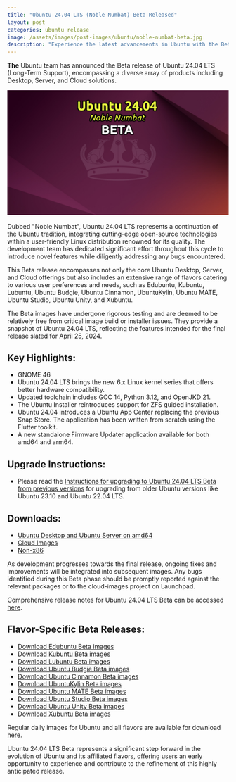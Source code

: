 ```yaml
---
title: "Ubuntu 24.04 LTS (Noble Numbat) Beta Released"
layout: post
categories: ubuntu release
image: /assets/images/post-images/ubuntu/noble-numbat-beta.jpg
description: "Experience the latest advancements in Ubuntu with the Beta release of Ubuntu 24.04 LTS (Noble Numbat). Explore a range of products including Desktop, Server, and Cloud solutions, along with diverse flavor options. Download now and contribute to the refinement of this eagerly anticipated release."
---
```


**The** Ubuntu team has announced the Beta release of Ubuntu 24.04 LTS (Long-Term Support), encompassing a diverse array of products including Desktop, Server, and Cloud solutions.

![Ubuntu 24.04 Noble Numbat BETA featured image](/assets/images/post-images/ubuntu/noble-numbat-beta.jpg)

Dubbed "Noble Numbat", Ubuntu 24.04 LTS represents a continuation of the Ubuntu tradition, integrating cutting-edge open-source technologies within a user-friendly Linux distribution renowned for its quality. The development team has dedicated significant effort throughout this cycle to introduce novel features while diligently addressing any bugs encountered.

This Beta release encompasses not only the core Ubuntu Desktop, Server, and Cloud offerings but also includes an extensive range of flavors catering to various user preferences and needs, such as Edubuntu, Kubuntu, Lubuntu, Ubuntu Budgie, Ubuntu Cinnamon, UbuntuKylin, Ubuntu MATE, Ubuntu Studio, Ubuntu Unity, and Xubuntu.

The Beta images have undergone rigorous testing and are deemed to be relatively free from critical image build or installer issues. They provide a snapshot of Ubuntu 24.04 LTS, reflecting the features intended for the final release slated for April 25, 2024.

## Key Highlights:
- GNOME 46
- Ubuntu 24.04 LTS brings the new 6.x Linux kernel series that offers better hardware compatibility.
- Updated toolchain includes GCC 14, Python 3.12, and OpenJKD 21.
- The Ubuntu Installer reintroduces support for ZFS guided installation.
- Ubuntu 24.04 introduces a Ubuntu App Center replacing the previous Snap Store. The application has been written from scratch using the Flutter toolkit.
- A  new standalone Firmware Updater application available for both amd64 and arm64.


## Upgrade Instructions:
- Please read the [Instructions for upgrading to Ubuntu 24.04 LTS Beta from previous versions](https://help.ubuntu.com/community/NobleUpgrades) for upgrading from older Ubuntu versions like Ubuntu 23.10 and Ubuntu 22.04 LTS.

## Downloads:
- [Ubuntu Desktop and Ubuntu Server on amd64](https://releases.ubuntu.com/24.04/)
- [Cloud Images](https://cloud-images.ubuntu.com/daily/server/noble/current/)
- [Non-x86](https://cdimage.ubuntu.com/releases/24.04/beta/)

As development progresses towards the final release, ongoing fixes and improvements will be integrated into subsequent images. Any bugs identified during this Beta phase should be promptly reported against the relevant packages or to the cloud-images project on Launchpad.

Comprehensive release notes for Ubuntu 24.04 LTS Beta can be accessed [here](https://discourse.ubuntu.com/t/noble-numbat-release-notes/).

## Flavor-Specific Beta Releases:

- [Download Edubuntu Beta images](https://cdimage.ubuntu.com/edubuntu/releases/24.04/beta/)
- [Download Kubuntu Beta images](https://cdimage.ubuntu.com/kubuntu/releases/24.04/beta/)
- [Download Lubuntu Beta images](https://cdimage.ubuntu.com/lubuntu/releases/24.04/beta/)
- [Download Ubuntu Budgie Beta images](https://cdimage.ubuntu.com/ubuntu-budgie/releases/24.04/beta/)
- [Download Ubuntu Cinnamon Beta images](https://cdimage.ubuntu.com/ubuntucinnamon/releases/24.04/beta/)
- [Download UbuntuKylin Beta images](https://cdimage.ubuntu.com/ubuntukylin/releases/24.04/beta/)
- [Download Ubuntu MATE Beta images](https://cdimage.ubuntu.com/ubuntu-mate/releases/24.04/beta/)
- [Download Ubuntu Studio Beta images](https://cdimage.ubuntu.com/ubuntustudio/releases/24.04/beta/)
- [Download Ubuntu Unity Beta images](https://cdimage.ubuntu.com/ubuntu-unity/releases/24.04/beta/)
- [Download Xubuntu Beta images](https://cdimage.ubuntu.com/xubuntu/releases/24.04/beta/)

Regular daily images for Ubuntu and all flavors are available for download [here](https://cdimage.ubuntu.com).

Ubuntu 24.04 LTS Beta represents a significant step forward in the evolution of Ubuntu and its affiliated flavors, offering users an early opportunity to experience and contribute to the refinement of this highly anticipated release.
